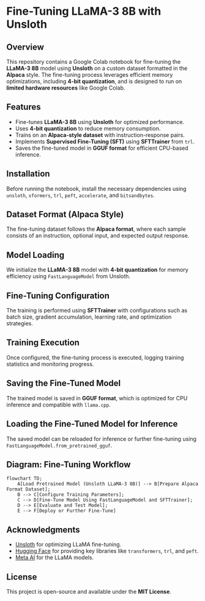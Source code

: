 # Fine-Tuning LLaMA-3 8B with Unsloth

## Overview
This repository contains a Google Colab notebook for fine-tuning the **LLaMA-3 8B** model using **Unsloth** on a custom dataset formatted in the **Alpaca** style. The fine-tuning process leverages efficient memory optimizations, including **4-bit quantization**, and is designed to run on **limited hardware resources** like Google Colab.

## Features
- Fine-tunes **LLaMA-3 8B** using **Unsloth** for optimized performance.
- Uses **4-bit quantization** to reduce memory consumption.
- Trains on an **Alpaca-style dataset** with instruction-response pairs.
- Implements **Supervised Fine-Tuning (SFT)** using **SFTTrainer** from `trl`.
- Saves the fine-tuned model in **GGUF format** for efficient CPU-based inference.

## Installation
Before running the notebook, install the necessary dependencies using `unsloth`, `xformers`, `trl`, `peft`, `accelerate`, and `bitsandbytes`.

## Dataset Format (Alpaca Style)
The fine-tuning dataset follows the **Alpaca format**, where each sample consists of an instruction, optional input, and expected output response.

## Model Loading
We initialize the **LLaMA-3 8B** model with **4-bit quantization** for memory efficiency using `FastLanguageModel` from Unsloth.

## Fine-Tuning Configuration
The training is performed using **SFTTrainer** with configurations such as batch size, gradient accumulation, learning rate, and optimization strategies.

## Training Execution
Once configured, the fine-tuning process is executed, logging training statistics and monitoring progress.

## Saving the Fine-Tuned Model
The trained model is saved in **GGUF format**, which is optimized for CPU inference and compatible with `llama.cpp`.

## Loading the Fine-Tuned Model for Inference
The saved model can be reloaded for inference or further fine-tuning using `FastLanguageModel.from_pretrained_gguf`.

## Diagram: Fine-Tuning Workflow

```mermaid
flowchart TD;
    A[Load Pretrained Model (Unsloth LLaMA-3 8B)] --> B[Prepare Alpaca Format Dataset];
    B --> C[Configure Training Parameters];
    C --> D[Fine-Tune Model Using FastLanguageModel and SFTTrainer];
    D --> E[Evaluate and Test Model];
    E --> F[Deploy or Further Fine-Tune]
```

## Acknowledgments
- [Unsloth](https://github.com/unslothai/unsloth) for optimizing LLaMA fine-tuning.
- [Hugging Face](https://huggingface.co/) for providing key libraries like `transformers`, `trl`, and `peft`.
- [Meta AI](https://ai.meta.com/) for the LLaMA models.

## License
This project is open-source and available under the **MIT License**.

